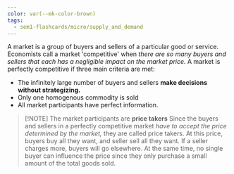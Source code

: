 ```yaml
---
color: var(--mk-color-brown)
tags:
  - sem1-flashcards/micro/supply_and_demand
---
```

A market is a group of buyers and sellers of a particular good or service. Economists call a market 'competitive' when *there are so many buyers and sellers that each has a negligible impact on the market price.* A market is perfectly competitive if three main criteria are met:
- The infinitely large number of buyers and sellers **make decisions without strategizing.**
- Only one homogenous commodity is sold
- All market participants have perfect information.

> [!NOTE] The market participants are **price takers**
> Since the buyers and sellers in a perfectly competitive market *have to accept the price determined by the market,* they are called price takers. At this price, buyers buy all they want, and seller sell all they want. If a seller charges more, buyers will go elsewhere. At the same time, no single buyer can influence the price since they only purchase a small amount of the total goods sold.

